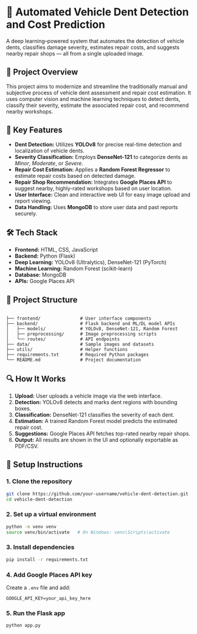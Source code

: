 # 🚗 Automated Vehicle Dent Detection and Cost Prediction

A deep learning–powered system that automates the detection of vehicle dents, classifies damage severity, estimates repair costs, and suggests nearby repair shops — all from a single uploaded image.

## 📌 Project Overview

This project aims to modernize and streamline the traditionally manual and subjective process of vehicle dent assessment and repair cost estimation. It uses computer vision and machine learning techniques to detect dents, classify their severity, estimate the associated repair cost, and recommend nearby workshops.

## 🧠 Key Features

- **Dent Detection:** Utilizes **YOLOv8** for precise real-time detection and localization of vehicle dents.
- **Severity Classification:** Employs **DenseNet-121** to categorize dents as *Minor*, *Moderate*, or *Severe*.
- **Repair Cost Estimation:** Applies a **Random Forest Regressor** to estimate repair costs based on detected damage.
- **Repair Shop Recommendation:** Integrates **Google Places API** to suggest nearby, highly-rated workshops based on user location.
- **User Interface:** Clean and interactive web UI for easy image upload and report viewing.
- **Data Handling:** Uses **MongoDB** to store user data and past reports securely.

## 🛠️ Tech Stack

- **Frontend:** HTML, CSS, JavaScript  
- **Backend:** Python (Flask)
- **Deep Learning:** YOLOv8 (Ultralytics), DenseNet-121 (PyTorch)
- **Machine Learning:** Random Forest (scikit-learn)
- **Database:** MongoDB
- **APIs:** Google Places API

## 📂 Project Structure

```

├── frontend/               # User interface components
├── backend/                # Flask backend and ML/DL model APIs
│   ├── models/             # YOLOv8, DenseNet-121, Random Forest
│   ├── preprocessing/      # Image preprocessing scripts
│   └── routes/             # API endpoints
├── data/                   # Sample images and datasets
├── utils/                  # Helper functions
├── requirements.txt        # Required Python packages
└── README.md               # Project documentation

````

## 🔍 How It Works

1. **Upload:** User uploads a vehicle image via the web interface.
2. **Detection:** YOLOv8 detects and marks dent regions with bounding boxes.
3. **Classification:** DenseNet-121 classifies the severity of each dent.
4. **Estimation:** A trained Random Forest model predicts the estimated repair cost.
5. **Suggestions:** Google Places API fetches top-rated nearby repair shops.
6. **Output:** All results are shown in the UI and optionally exportable as PDF/CSV.

## 🔧 Setup Instructions

### 1. Clone the repository

```bash
git clone https://github.com/your-username/vehicle-dent-detection.git
cd vehicle-dent-detection
````

### 2. Set up a virtual environment

```bash
python -m venv venv
source venv/bin/activate   # On Windows: venv\Scripts\activate
```

### 3. Install dependencies

```bash
pip install -r requirements.txt
```

### 4. Add Google Places API key

Create a `.env` file and add:

```
GOOGLE_API_KEY=your_api_key_here
```

### 5. Run the Flask app

```bash
python app.py
```

